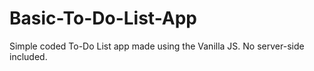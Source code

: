 # Basic-To-Do-List-App
Simple coded To-Do List app made using the Vanilla JS.
No server-side included.
